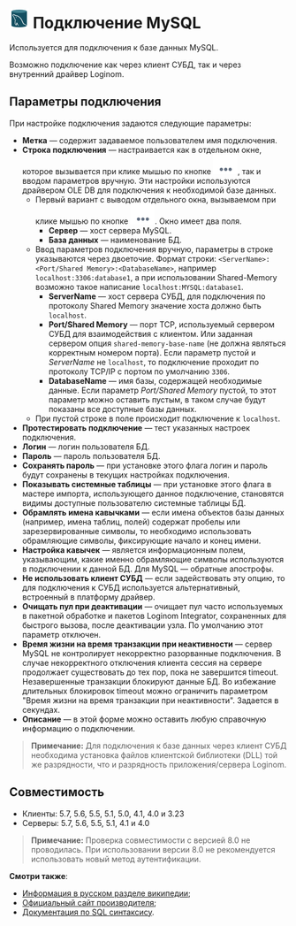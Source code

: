 # ![ ](../../../images/icons/data-sources/db-mysql_default.svg) Подключение MySQL

Используется для подключения к базе данных MySQL.

Возможно подключение как через клиент СУБД, так и через внутренний драйвер Loginom.

## Параметры подключения

При настройке подключения задаются следующие параметры:

* **Метка** — содержит задаваемое пользователем имя подключения.
* **Строка подключения** — настраивается как в отдельном окне, которое вызывается при клике мышью по кнопке ![ ](../../../images/extjs-theme/form/open-trigger/open-trigger_default.svg), так и вводом параметров вручную. Эти настройки используются драйвером OLE DB для подключения к необходимой базе данных.
   * Первый вариант с выводом отдельного окна, вызываемом при клике мышью по кнопке ![ ](../../../images/extjs-theme/form/open-trigger/open-trigger_default.svg). Окно имеет два поля.
      * **Сервер** — хост сервера MySQL.
      * **База данных** — наименование БД.
   * Ввод параметров подключения вручную, параметры в строке указываются через двоеточие. Формат строки: `<ServerName>:<Port/Shared Memory>:<DatabaseName>`, например `localhost:3306:database1`, а при использовании Shared-Memory возможно такое написание `localhost:MYSQL:database1`.
      * **ServerName** — хост сервера СУБД, для подключения по протоколу Shared Memory значение хоста должно быть `localhost`.
      * **Port/Shared Memory** — порт TCP, используемый сервером СУБД для взаимодействия с клиентом. Или заданная сервером опция `shared-memory-base-name` (не должна являться корректным номером порта). Если параметр пустой и *ServerName* не `localhost`, то подключение проходит по протоколу TCP/IP с портом по умолчанию `3306`.
      * **DatabaseName** — имя базы, содержащей необходимые данные. Если параметр *Port/Shared Memory* пустой, то этот параметр можно оставить пустым, в таком случае будут показаны все доступные базы данных.
   * При пустой строке в поле происходит подключение к `localhost`.
* **Протестировать подключение** — тест указанных настроек подключения.
* **Логин** — логин пользователя БД.
* **Пароль** — пароль пользователя БД.
* **Сохранять пароль** —  при установке этого флага логин и пароль будут сохранены в текущих настройках подключения.
* **Показывать системные таблицы** — при установке этого флага в мастере импорта, использующего данное подключение, становятся видимы доступные пользователю системные таблицы БД.
* **Обрамлять имена кавычками** — если имена объектов базы данных (например, имена таблиц, полей) содержат пробелы или зарезервированные символы, то необходимо использовать обрамляющие символы, фиксирующие начало и конец имени.
* **Настройка кавычек** — является информационным полем, указывающим, какие именно обрамляющие символы используются в подключении к данной БД. Для MySQL — обратные апострофы.
* **Не использовать клиент СУБД** — если задействовать эту опцию, то для подключения к СУБД используется альтернативный, встроенный в платформу драйвер.
* **Очищать пул при деактивации** — очищает пул часто используемых в пакетной обработке и пакетов Loginom Integrator, сохраненных для быстрого вызова, после деактивации узла. По умолчанию этот параметр отключен.
* **Время жизни на время транзакции при неактивности** — сервер MySQL не контролирует некорректно разорванные подключения. В случае некорректного отключения клиента сессия на сервере продолжает существовать до тех пор, пока не завершится timeout. Незавершенные транзакции блокируют данные БД. Во избежание длительных блокировок timeout можно ограничить параметром "Время жизни на время транзакции при неактивности". Задается в секундах.
* **Описание** — в этой форме можно оставить любую справочную информацию о подключении.

> **Примечание:** Для подключения к базе данных через клиент СУБД необходима установка файлов клиентской библиотеки (DLL) той же разрядности, что и разрядность приложения/сервера Loginom.

## Совместимость

* Клиенты: 5.7, 5.6, 5.5, 5.1, 5.0, 4.1, 4.0 и 3.23
* Серверы: 5.7, 5.6, 5.5, 5.1, 4.1 и 4.0

> **Примечание:** Проверка совместимости с версией 8.0 не проводилась. При использовании версии 8.0 не рекомендуется использовать новый метод аутентификации.

**Смотри также**:

* [Информация в русском разделе википедии](https://ru.wikipedia.org/wiki/MySQL);
* [Официальный сайт производителя](https://www.mysql.com/);
* [Документация по SQL синтаксису](https://dev.mysql.com/doc/refman/5.7/en/sql-syntax.html).
